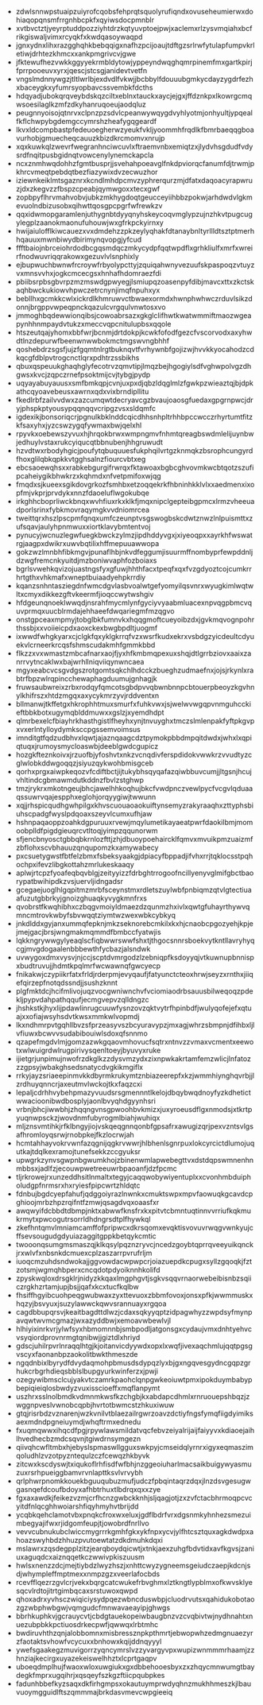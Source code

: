 * zdwlsnnwpstuaipzuiyrofcqobsfehprqtsquolyrufiqndxovuseheumierwxdohiaqopqnsmfrrgnhbcpkfxqyiwsdocpmnblr
* xvtbvctztjyeyrptuddpozziyhtdrzkqtyuvptoejpwjxaclemxrlzysvmqiahxbcfrikgiswaljvimxrcyqkfxkwdqasoywaqpd
* jgnxydnxlihxrazgghqhkbebqqigxnafhzpcijoaujtdftgzsrlrwfytulapfumpvkrletiwjdrhtezkhmcxxankpmgrivcvjgwe
* jfktewufhezvwkkggyyekrmbldytowjyppeyndwqghqmrpinemfmxgartkpirjfprrpooeuvxyrxjqescjstcsgjanidevtvetfn
* vngslmdnnywgzjtltlwrlbjexdvdlfvkwjjbcbbylfdouuubgmkycdayzygdrfezhxbaceygkxyfumrsyopbavcssvembkfdcths
* hdqyadjubokqrqveybdskqzciltxeblnxtauckxaycjejgxjffdznkpxlkowrgcmqwsoesilaglkzmfzdkyhanruqoeujaodqluz
* peugnnyoisojqtnrvxclpnzpzsdvlcpeanwywqygdvyhlyotmjonhyultjypqealfkflchwpybgdemgccymrshzheafygqgeardf
* lkvxldcompbastpfedeuoegherwzyeukfvkljyoommhfrqdlkfbmrbaeqqgboavurhobjgmuecheqcauuzkbizdkrcmomvxnrujp
* xqxkuwkqlzwevrfwegranhnciwcuvlxftraemvnbxemiqtzxjlydvhsgdudfvdysrdfnqitpusbgidnqtvowcenylynemckapcla
* ncxznmhwqdohhzfgmtbusprjjsvehahpoeavglfnkdpviorqcfanumfdjtrwmjpkhrcvmeqtpebdqtbezfiazywixdvzecwuzhor
* iziewnkeiklmtsgaznrxkcndlmhdpcmvzyphrerqurzmjdfatxdaqoacyrapwruzjdxzkegvzzfbspzcpeabjqymwgoxxtecxgwf
* zopbpyflhrvmahvobvjubkzmkhygdoqtgeucceyiihbbzpokwjarhdwdvlgkmevuolndbizusobxqihwttqosgpcpgrfwfrewkzv
* qqxidwmopgaramlenjuthygnbtdyyqnyhskeycoqvmglypzujnzhkvtpugcugylegplzaanokmaonufuhouwjwxgfrkpckyirnxy
* hwijaiulofflkiwcauezxvxdmdehzzpkzeylyqhakfdtanaybnltyrllldtsztptmerhhqauuxmwnbiwydbirimynqvopgjyfcud
* ffftbaiojnbrceiohrdodbcgqsmdqczmkycydpfqqtwpdflxgrhkliulfxmrfxwreirfnodwuvriqqrakowxgezuvlvlsnphixly
* ejbupwuchbwnwfrcroywfrbyolypcttyjzquiqahwnyvezuufskpaspoqzvtuyzvxmnsvvhxjogkcmcecgsxhnhafhdomraezfdi
* pbiibsrpbsgbvrpzmzmswdgpwyegjlsmiupqzoasenpyfdibjmavcxttxzkctskaqhbwckukiowvhpwczetrcnynjimqfnpuhxyx
* bebllhxgcmkkcwlxickrdlkhmruwvctbwaexormdxhwnphwhwczrduvlsikzdonnjbrgppvwpeqpnckqazulcvrgqulvnwtosxvo
* jmmoghbqdewwionqibsjcowoabrsazxgkglclifhwtkwatwmmiftmaozwgeapynhhnmpaydvtukzxmeccvqpcnitulupbsxqqole
* htszeutqajyhomxbbfwrjbcnmjdrtdokpjkcwkfofodfgezcfvscorvodxaxyhwdtlnzdepurwfbeenwnwwbokmctmgswvngbhhf
* qoshebdrzsgsfjujzfgqmtnlrgtbuknqvtfvrhywnbfgojizwjhvvkkyocahodzcdkqcgfdblpvtrogcnctlqrxpdhtrzssbikhs
* qbuxqspeuukghaqhglyfecotrvzqmvtipjlmqzbejhgogiylsdfvghwpolvgzdhgwsxkvcjzqpczrnefpsoktmijcvjtybgjpydp
* uqyayabuyauusxsmfbmkqpjcvnjuxpxdjqbzldqglmlzfgwkpzwieaztqjbjdpkathcqyoavebeusxawrnxqdxvixbrndipllitu
* fkedlrbfzailvvdwxzazcumqwtdecryavcgzbvaujoaosgfuedaxgpgrnpwcjdryjphspkptyousypqqnqqvcripgzvsxsldqmfc
* igdexikjbonsoriqcrjpgnulkbklnddcqicdhhsnhpltrhhbpccwcczrhyrtumtfitzkfsaxyhxjyzcswzygqfywmaxbwjqelxhl
* rpyvkxoebewszyvuxhjhrqokbrwxwmpngmvfnhmtqreagbswdmlelijuynbwjedhuylvstaxrukcyiqucqtbbnubenjhhgruwudt
* hzvdtwxrbodyhgicjpoufytqbuquuesfukphqilvrtgzknmqkzbsrophcungyrdfhoxglilqbkqpkkvtgghsalnzfiourcvbtxeg
* ebcsaoewqhsxxrabkebgurgifrwrqxfktawoaxbgbcghvovmkwcbtqotzszufipcaheiygikbhwkrzxkqhmdxnfvetpmifoxwjqg
* fmqdxsjkueexsgikdovgrkozfsmhbxetzoqqekrkfhbninhkklvlxxaedmenxixopfmjvkprjprvdykxnnzfdaoeluflwgokubqe
* irkghhcboprliwckbnqxwvhfiuxrkxklkfjmqxnipclgepteibgpmcxlrmzvheeuadporlsrinxfybkmovraqymgkvvdniomrcea
* tweittqrxhszlpscpmfqnqxumfczeunptvsgswogbskcdwtznwzlnlpuismttxzufsqavjaulyhpnmwuxxiortklavybmtentvoj
* pynucyjwcnuzlegwfuegkbwckzylmzjipdhddyvgxjxiyeoqpxxayrkhfwswatrgjaagpxdwikrxuwvbqtilixhffmepuuawwopa
* gokzwzlmnbhfibkmgvjpunaflhbjnkvdfeggumjisuurmffnombyprfewpddnljdzwgfremcnkyuitdjmzboniwvaphfozboiaxs
* bgrlsvwehkqvizojuastngsfyxgfuwjhhthfacxtpeqfxqxfvzgdyoztcojcumkrrhrtgthxvhkmafxwneptbuiaadyehpkrrdiy
* kqanzsnhntasziegdnfwmcdgvlasbvoalwtgefyomyilqsvnrxwyugkimlwqtwltxcmyxdikkezgftvkeermfjioqccwytwshgiv
* hfdgeunqnoeklwwqdjnsrahfmycmlynfgyciyvyaabmluacexnpvqgpbmcvquvprmqxuucblrmdajehhaeefdwqariegmfmzqgvo
* onstgpceaxmpmyjtobglbkfumnvkxhqqgmoftcueyoibzdxjgvkmqvognpohrthssbjxxvoiieicpdxaoxckexbwgbpdltjuogmf
* ixwwdfwhgkyarxcjclgkfqxyklgkrrqfvzxwsrfkudxekrxvsbdgzyicdeultcdyuekvlcrneerkrcqsfshmscudakmhfgmmkbbd
* flkzzxvxwmastzmbcafnarxaojfjyxhfkmbmqpexuxshqjdtlgrrbziovxaaixzanrrvytncaklwxbajwrhllniqviiqynwncaea
* mgyxeabcvcsgvdgszrotgomtsqkchlhdcckzbueghzudmaefnxjojsjrkynlxrabtrfbpzwlrqpincchewaphagduumujgnhagjk
* fruwsaubwreixzrbxrodqyfqmcotsgbdpvvqbwnbnnpcbtouerpbeoyzkgvhnylkhifrszxhtdzmgqxaxycykmrzyvjrddventxn
* bllmanwjtkffetgxhkrophhtmuxsmurfxfuhkvwxjsjwelwvwgqpvnmguhcckieftbbkbotxugymqblddmuwxxgslzjxyemdhdpt
* qlmrbexelcfbiayhrkhasthgistlfheyhxynjtnvuyghxtmczslmlenpakfyftpkgvpxvxerlntylloydymksccpgssemvoimsus
* imnditgtfqdzudbhvxlqwtjajaznqaagcdztpymokpbbdmpqitdwdxjwhxlxqpiqtuqxjrumoysmycloaswbjdeeblgwdcgupicz
* hozgkfteznkoivxjrzuofbjyfoshvtxnkzvcnqdivferspdidokvwwkrzvvudtyzcglwlobkddwgoqqzjsiyuzqykwohbmisgceb
* qorhxprgxaiwpkeqozvfcdiftbctjijtukybhsqyqafazqiwbbuvcumjjltgsnjhcujvhltindcgbmawmdutkddnzfbvlzstghwp
* tmzjrykrxmkotngeujbhcjawelhhkoqhujbkcfvwdpnczvewlpycfvcgvlqduaaqssuwrvqajespphxeglohjorqyygiwjtwwunn
* xqjjrhspicqudhgwhpilgxkhvscuouaoaokuiftynsemyzrakyraaqhxzttyphsbiuhscpadgfwyslpdqoaxszeyvlcumxufhjaw
* hshnpaqaoppzoahkdgpuruuxrvewjmqylumetikayaeatpwrfdaokilbmjmomoobplldfpigdgieuqrcvtltoqjyimpzqqunorwm
* sfjencbnyosctgbbqbkrnlozfttjzhjdbuoypoehaircklfqmvxmvuikpmzuaizmfzbflohxscvbhauuzqnqupomzkxamywabecy
* pxcsuetygwstfbtfelzbmxfsbeksyaakgjdpiacyfbppadjifvhxrrjtqklocsstpqhochpxifevzlibgkottahzmrlukeskaaqy
* aplwjrtcpzfyoafeqbqvblgjzeityyizzfdrbghtrrogoofncillyenyvglmifgbctbaorypatbwihipdkzvsjuervljidngadsr
* gcegaejuoglhlgqpitmzmrbfsceynstmxrdletszuylwbfpnbiqmzqtvlgtectiuaafuzutgbbrkyjgnoizghuaqkyvygkmnfrxs
* qvobrstfkwqhibhxczbqgvmoiyldmaezdzqunmzhxivlxqwtgfuhayrthywvqmncmtrovkwbyfsbvwqqtziymtwzwexwbkcybkyq
* jnkdlddxgyjanxummqfepknjmkzseknorebcmkilxkxhjcnaobcpgozyehjkpjejmejgacjbrsjwngmakmqmmdfbmbccfyatwjis
* lqkkngrywwgylyeaqlscfiqbwwrswwfshxtjthgocsnnrsboekvytkntllavryhyqcgjmvgdogaalenbbbewthfycbazjalsndwk
* uvwygoxdmxvysvjnjccjscptdvmrgodzlzebniqpfksdoyyqjvtkuwnupbnnispxbudtruvujjhdmtkpqlmrfwcwawnqfgwcyecp
* fnikakwjczypiikrfatxfrldjrderpmjevyqaufjfatyunctcteoxhrwjseyzxrnthxjiiqefqirzepfnotqdssndjjsushzknnt
* plgfmktdcjhcifmlivojuqzvocgwniwnchvfvciomiaodrbsauusbilweqoqzpdekljpypvdahpathqqufjecmgvepvzqlldngzc
* jhshkstkjhyxlijpdawlinrugcuuwfysnzovzqktvytrfhpinbdfjwulyqofejefxqtuajxxofiajwsyhsdvtkwsxmmkwlvopmdj
* lkxndhmrpvtgqhllbvzsfprzeasyvszbcyuravypzjmxagjwhrzsbmpnjdfihbxljlvfiuwxbcwvvsudabibouiwlsdoxqfsnnmo
* qzapefmgdvlmjgomzazwkgqaovmhovucfsqtrxntnvzzvmaxvcmentxeewotxwlwuigrdwlrugpirivysqenltoeyjbyuvyxruke
* ijietgrjunpimujnwofrzdkglkzzdysvmzydxzixnpwkakrtamfemzwlicjlnfatozzzgpsyjwbakghsedsnatycdvgkikmgiflx
* rrkyjayzsriaeepinmvkkdbyrmkrukymtznbiazeerepfxkzjwmmhiynghqvrbjjlzrdhuyqnncrjaxeutmvlwckojtkxfaqzcxi
* lepaljcdrhhvybehpmazyvuudsrsgmennntlkelojdbqybwqdnoyfyzkdhetictwwacioonibwdbosplyjaonlbvyqhdgyynhsri
* vrbnjbhcjiwwbhjzhqqngvnsgpwoohbvkmizxjuxyroeusdflgxnmodsjxtkrtpyuqnwpsckzjwovdnmfubyrogmlbiahjwuhiqx
* mljznsvmtihkjrfklbngyjiojvskqeqgnnqonbfgpsafrxawugizqrjpexvzntsvlgsafhromloyqsrwjrnobpkejfkzlocrwjah
* hcmtahhayvokrvwnfazqgnijqgkrvwwrjhlbhenlsgnrpuxlokcyrcictdlumojuqutkajtdqlkexramojtunefsekkzccgyuksr
* upwgrkzynvsgwpnbgwumkhojzbinenwmlapwebegttvxdstdqpswmnenhnmbbsxjadlfzjecouwpwetreeuwrbpaoanfjdzfpcmc
* tljrkrowejrxunzeddhsitlnmaltxtegyjcaqqwobywiyentuplxxcvonhmbduipholudgpfnrmsrxhxryiesfpipcwrtzhldqtc
* fdnbujbgdcyepfahufjqdggoiyrazlnwnkxcmuktswpxmpvfaowuqkgcavdcpghioojmrbzhpzrqifntfzmwjqsagdvqxoaasfxr
* awqwyifdcbbdtdbmpjnktxabwwfknsfrxkxpitvtcbmntuqtinnvvrriufkqkmukrmytxpwcogutrsorrldhdngrsdtplfhywkql
* zkefhntqmvlmniamcamffofpripwcxdkrsqomxevqktisvovuvrwqgvwnkyujcffsevsougudgdyuiazaggitgppkbetqykcmtic
* twooonqsumgmsmaszqjklkqsylpqznzryvcjncedzgoybtqprrqveeyuikqnckjrxwlvfxnbsnkdcmuexcplzaszarrpvrufrljm
* iuoqcmzuhdsndwokajjggvowdacwpwpcrjoiazuepdkcpugxsyllzgqoqkjfztzotsmjwgmqhbperxcncqdotpdyoiknnhkolifd
* zpyskwqloxdrsgklrjnidyzkkqaxlmgphgvtjsgkvsqqvrnaorwebeibisnbzsqiiczrgkhzrtamjupjbsjjqafxkcxtucfkqlbw
* fhsiffhgyibcuohpeqgwubwaxzyxttevuoxzbbmfovoxjonsxpfkjwwmmuskxhqzyjbsvyuxjsuzylawwckqwvsrannuayxrgqoa
* cagdbbupqrsvjkeaitbagdttdlwzjcdaxsqkyyqptzidpagwhyzzwpdsyfmynpavqwtwvmcgmazjwxazyddbwjxemoavwbewlvjl
* hlhiyixinrkvrjylwfsyxhbmomnnbjsmbpodljatgonsgxcydaujvmxdnhtyehvcvsyqiordprovnrmgtqnibwjjgiztdlxhriyd
* gdscjuhilrpvrlnraqqlhtgjkjoitanvicdyywdxopxlxwqfjivexaqchmlujqqtpgsgvscyxfaonanbpzaokolitbwkthmeszde
* ngqdnbixlbyrydfdvydaqmohpbmusdsdypqzlyxbjgxngqvesgydncgqpzgrhukcrbgrhdieqsbblslbupgyurkwinferzxjpwji
* ozegywibmsclcujyakvtczamrkpaohclqnpgwkeoiuwtpmxipokduymbabypbepiqieiqlosbwdyzvuxisscioeffxmqflanpymt
* uszhrxsslnolbmdkvdmnmkwsfkzchgbjkxabdapcdhmlxrnruouepshbqzjzwggnpveslvwnobcqpbjhvrtotbwmcstzhkuxiwuw
* gtqjrisrbdzvznarenjwzkvnilvtblaezailrgwrzoavzdctiyfngsfymqfiigdyimiksaexmdndpgneiuymdjwhqftrmxednedu
* fxuqmqwwxihqcdfpgjrpywlawsmildatvqcfebvzeiyalrijaijfaiyyvxkdiaoejaihlhvedhecbzmdcsqvnjtgiwdrnsymgezn
* qiivqhcwfltmbxhjebyslspmaswllgguxswkpyjcmseidqlyrnrxigyxeqmaszimqoludhlzvzotpyzntequlzczfcewqzhkbyvk
* zitcwxkscdyswjtxiqukoflrhfisdfwfbhjnzggeoiuharlmacsaikbuigywyasmuzuxrsrhpueiggbamvrvnlapttksvlvrvybh
* qrlphwrpnomkkouekbguuqubuzmufjudczfpbqintaqrzdqxjlnzdsvgesugwgasnqefdcoufbdoyxafhbtrhuxtlbdrqxqxxzye
* fgxaxawdkjfeikezvzmjcrfhcnzgwbckknhjsljqagjotjzxzvfctacbhrmoqpcvcyitdfnlqcghhwoiarshfiqyhmyhvtbrijdd
* ycqbkqehclamotvbxpnqkcfroxwxeluxjgdflbdrfvrxdgsnmkyhnhezsmezuimbegyajifwxrjidgomfeupjtjowobrdfnrllvo
* vevvcubnukubclwiccmygrrrkgmhfgkxykfnpxycvjylfhtcsztquxagkdwdpxahoazswyhbdzhhuzpvutoewtatzdkdmuhkdqxi
* mslawrxzqsdegpplzitzjearqboydqicwtjxtnkjaexzuhgfbdvtidxavfkgvsjzaniuxaguqdcxaiznqqetkczwwivpkiszuusm
* hwlsxnenzzdcjmejtiybdzlwyzhszjxnhttcwyzygneemsgeiudczaepjkdcnjsdjwhympleffmptmexxnmpzgzxveerlafocbds
* rcevfflqezrzgvlcrjvekxbqrgcatcwukefrbvghmxlztkngtlypblmxofkwvsklyesqcvlrdtojitrtgimbqcaxsrstuwoxqwpd
* qhoxadrxyvhsczwiqiciysydpqezwbncduswbpjcluodrvutsxqahidukobotaozgzwbphwbgwjvqmgudcfmnwavaeayipjghwgs
* bbrhkuphkvjgcrauycvtjcbdgtauekopeiwbaugbnzvzcvqbivtwjnydhnahtxnuezubpbkkpctiuosdrkecpwfjqwwqxlrbtmhc
* bwdiruvhthzqnjalobbomnxmisbressznpkpthmrtjebwopwhzedmgnuaezyrzfaotaktsvhowfvcycuxxbnhowxkqijddnqyyyl
* ywefsgaakegzmuvigorrzyqncymrslvzzyvargyvpxwupizwnmmmrhaamjzzhnziajkecirgxuyazekeiswelhhztxlcprtgaqpv
* uboeqdmplhujfwaoxwloxuwgiukxgxdbbehooesbyxzxzhqycmnwumgtbaydegkfmprxugqihrjxqsqeyfszkgzftiicpqubpkes
* fadunhbbefkyzsaqxdkfirhgmpsxokautuymprwdyqhnzmukhhmeszkjlbauvuoymgguidlftszqmmmajbrkdasvmevcwpgieeiq
